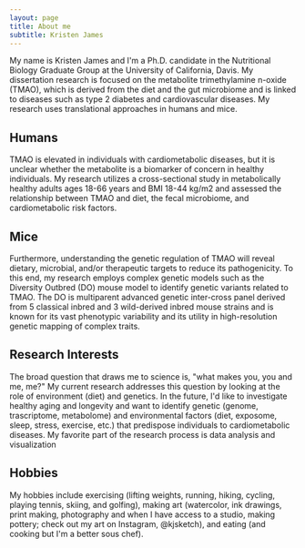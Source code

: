 ```yaml
---
layout: page
title: About me
subtitle: Kristen James
---
```


My name is Kristen James and I'm a Ph.D. candidate in the Nutritional Biology Graduate Group at the University of California, Davis. My dissertation research is focused on the metabolite trimethylamine n-oxide (TMAO), which is derived from the diet and the gut microbiome and is linked to diseases such as type 2 diabetes and cardiovascular diseases. My research uses translational approaches in humans and mice.

## Humans
TMAO is elevated in individuals with cardiometabolic diseases, but it is unclear whether the metabolite is a biomarker of concern in healthy individuals. My research utilizes a cross-sectional study in metabolically healthy adults ages 18-66 years and BMI 18-44 kg/m2 and assessed the relationship between TMAO and diet, the fecal microbiome, and cardiometabolic risk factors.

## Mice
Furthermore, understanding the genetic regulation of TMAO will reveal dietary, microbial, and/or therapeutic targets to reduce its pathogenicity. To this end, my research employs complex genetic models such as the Diversity Outbred (DO) mouse model to identify genetic variants related to TMAO. The DO is multiparent advanced genetic inter-cross panel derived from 5 classical inbred and 3 wild-derived inbred mouse strains and is known for its vast phenotypic variability and its utility in high-resolution genetic mapping of complex traits. 

## Research Interests
The broad question that draws me to science is, "what makes you, you and me, me?" My current research addresses this question by looking at the role of environment (diet) and genetics. In the future, I'd like to investigate healthy aging and longevity and want to identify genetic (genome, trascriptome, metabolome) and environmental factors (diet, exposome, sleep, stress, exercise, etc.) that predispose individuals to cardiometabolic diseases. My favorite part of the research process is data analysis and visualization

## Hobbies
My hobbies include exercising (lifting weights, running, hiking, cycling, playing tennis, skiing, and golfing), making art (watercolor, ink drawings, print making, photography and when I have access to a studio, making pottery; check out my art on Instagram, @kjsketch), and eating (and cooking but I'm a better sous chef). 

